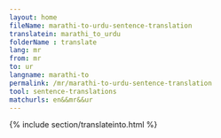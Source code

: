 ```yaml
---
layout: home
fileName: marathi-to-urdu-sentence-translation
translatein: marathi_to_urdu
folderName : translate
lang: mr
from: mr
to: ur
langname: marathi-to
permalink: /mr/marathi-to-urdu-sentence-translation
tool: sentence-translations
matchurls: en&&mr&&ur
---
```

{% include section/translateinto.html %}
